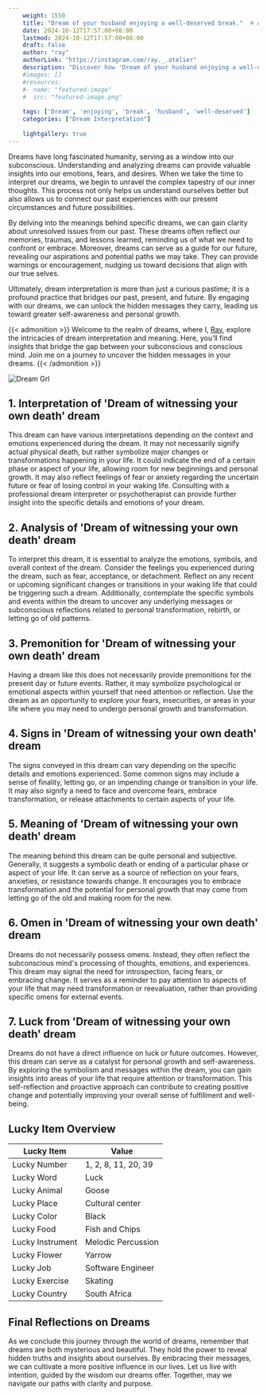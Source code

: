 ```yaml
---
    weight: 1550
    title: "Dream of your husband enjoying a well-deserved break."  # Assuming 'title' column exists
    date: 2024-10-12T17:57:00+08:00
    lastmod: 2024-10-12T17:57:00+08:00
    draft: false
    author: "ray"
    authorLink: "https://instagram.com/ray._.atelier"
    description: "Discover how 'Dream of your husband enjoying a well-deserved break.' can interpret your future and uncover its significant meanings in your life."
    #images: []
    #resources:
    #- name: "featured-image"
    #  src: "featured-image.png"
    
    tags: ['Dream', 'enjoying', 'break', 'husband', 'well-deserved']
    categories: ["Dream Interpretation"]
    
    lightgallery: true
---
```

    
Dreams have long fascinated humanity, serving as a window into our subconscious. Understanding and analyzing dreams can provide valuable insights into our emotions, fears, and desires. When we take the time to interpret our dreams, we begin to unravel the complex tapestry of our inner thoughts. This process not only helps us understand ourselves better but also allows us to connect our past experiences with our present circumstances and future possibilities.

By delving into the meanings behind specific dreams, we can gain clarity about unresolved issues from our past. These dreams often reflect our memories, traumas, and lessons learned, reminding us of what we need to confront or embrace. Moreover, dreams can serve as a guide for our future, revealing our aspirations and potential paths we may take. They can provide warnings or encouragement, nudging us toward decisions that align with our true selves.

Ultimately, dream interpretation is more than just a curious pastime; it is a profound practice that bridges our past, present, and future. By engaging with our dreams, we can unlock the hidden messages they carry, leading us toward greater self-awareness and personal growth.

{{< admonition >}}
Welcome to the realm of dreams, where I, [Ray](https://instagram.com/ray._.atelier), explore the intricacies of dream interpretation and meaning. Here, you’ll find insights that bridge the gap between your subconscious and conscious mind. Join me on a journey to uncover the hidden messages in your dreams.
{{< /admonition >}}

![Dream Grl](https://cdn.pixabay.com/photo/2017/11/02/03/35/gothic-2910057_1280.jpg "Dream Grl")

## 1. Interpretation of 'Dream of witnessing your own death' dream

This dream can have various interpretations depending on the context and emotions experienced during the dream. It may not necessarily signify actual physical death, but rather symbolize major changes or transformations happening in your life. It could indicate the end of a certain phase or aspect of your life, allowing room for new beginnings and personal growth. It may also reflect feelings of fear or anxiety regarding the uncertain future or fear of losing control in your waking life. Consulting with a professional dream interpreter or psychotherapist can provide further insight into the specific details and emotions of your dream.

## 2. Analysis of 'Dream of witnessing your own death' dream

To interpret this dream, it is essential to analyze the emotions, symbols, and overall context of the dream. Consider the feelings you experienced during the dream, such as fear, acceptance, or detachment. Reflect on any recent or upcoming significant changes or transitions in your waking life that could be triggering such a dream. Additionally, contemplate the specific symbols and events within the dream to uncover any underlying messages or subconscious reflections related to personal transformation, rebirth, or letting go of old patterns.

## 3. Premonition for 'Dream of witnessing your own death' dream

Having a dream like this does not necessarily provide premonitions for the present day or future events. Rather, it may symbolize psychological or emotional aspects within yourself that need attention or reflection. Use the dream as an opportunity to explore your fears, insecurities, or areas in your life where you may need to undergo personal growth and transformation.

## 4. Signs in 'Dream of witnessing your own death' dream

The signs conveyed in this dream can vary depending on the specific details and emotions experienced. Some common signs may include a sense of finality, letting go, or an impending change or transition in your life. It may also signify a need to face and overcome fears, embrace transformation, or release attachments to certain aspects of your life.

## 5. Meaning of 'Dream of witnessing your own death' dream

The meaning behind this dream can be quite personal and subjective. Generally, it suggests a symbolic death or ending of a particular phase or aspect of your life. It can serve as a source of reflection on your fears, anxieties, or resistance towards change. It encourages you to embrace transformation and the potential for personal growth that may come from letting go of the old and making room for the new.

## 6. Omen in 'Dream of witnessing your own death' dream

Dreams do not necessarily possess omens. Instead, they often reflect the subconscious mind's processing of thoughts, emotions, and experiences. This dream may signal the need for introspection, facing fears, or embracing change. It serves as a reminder to pay attention to aspects of your life that may need transformation or reevaluation, rather than providing specific omens for external events.

## 7. Luck from 'Dream of witnessing your own death' dream

Dreams do not have a direct influence on luck or future outcomes. However, this dream can serve as a catalyst for personal growth and self-awareness. By exploring the symbolism and messages within the dream, you can gain insights into areas of your life that require attention or transformation. This self-reflection and proactive approach can contribute to creating positive change and potentially improving your overall sense of fulfillment and well-being.

## Lucky Item Overview
| Lucky Item          | Value              |
|---------------|--------------------|
| Lucky Number        | 1, 2, 8, 11, 20, 39  |
| Lucky Word          | Luck |
| Lucky Animal        | Goose |
| Lucky Place         | Cultural center     |
| Lucky Color         | Black     |
| Lucky Food          | Fish and Chips      |
| Lucky Instrument    | Melodic Percussion |
| Lucky Flower        | Yarrow    |
| Lucky Job           | Software Engineer       |
| Lucky Exercise      | Skating  |
| Lucky Country       | South Africa    |


##  Final Reflections on Dreams

As we conclude this journey through the world of dreams, remember that dreams are both mysterious and beautiful. They hold the power to reveal hidden truths and insights about ourselves. By embracing their messages, we can cultivate a more positive influence in our lives. Let us live with intention, guided by the wisdom our dreams offer. Together, may we navigate our paths with clarity and purpose.
